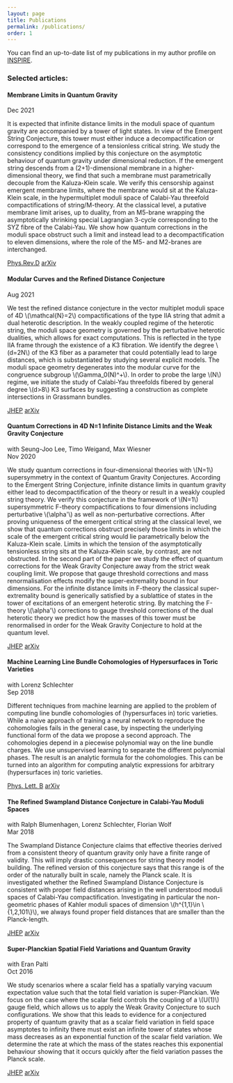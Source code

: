 ```yaml
---
layout: page
title: Publications
permalink: /publications/
order: 1
---
```


You can find an up-to-date list of my publications in my author profile on [INSPIRE](https://inspirehep.net/literature?q=a%20D.Klaewer.1).  

### Selected articles:


<div class="card mt-3">
    <div class="card-header">
        <div class="row">
            <h4 class="card-title mt-0 mb-3 text-center">Membrane Limits in Quantum Gravity</h4>
        </div>
        <div class="row">
            <div class="col-8">
                <div class="card-subtitle"></div>
            </div>
            <div class="col-4 text-end">
                Dec 2021
            </div>
        </div>
    </div>
    <div class="card-body">
        <p class="mb-0 text-justify">
            It is expected that infinite distance limits in the moduli space of quantum gravity are accompanied by a tower of light states. In view of the Emergent String Conjecture, this tower must either induce a decompactification or correspond to the emergence of a tensionless critical string. We study the consistency conditions implied by this conjecture on the asymptotic behaviour of quantum gravity under dimensional reduction. If the emergent string descends from a (2+1)-dimensional membrane in a higher-dimensional theory, we find that such a membrane must parametrically decouple from the Kaluza-Klein scale. We verify this censorship against emergent membrane limits, where the membrane would sit at the Kaluza-Klein scale, in the hypermultiplet moduli space of Calabi-Yau threefold compactifications of string/M-theory. At the classical level, a putative membrane limit arises, up to duality, from an M5-brane wrapping the asymptotically shrinking special Lagrangian 3-cycle corresponding to the SYZ fibre of the Calabi-Yau. We show how quantum corrections in the moduli space obstruct such a limit and instead lead to a decompactification to eleven dimensions, where the role of the M5- and M2-branes are interchanged.
        </p>
    </div>
    <div class="card-footer">
    <p class="mb-0">
        <a href="https://doi.org/10.1103/PhysRevD.105.066024" class="card-link">Phys.Rev.D</a>
        <a href="https://arxiv.org/abs/2112.09136" class="card-link">arXiv</a>
    </p>
    </div>
</div>

<div class="card mt-3">
    <div class="card-header">
        <div class="row">
            <h4 class="card-title mt-0 mb-3 text-center">Modular Curves and the Refined Distance Conjecture</h4>
        </div>
        <div class="row">
            <div class="col-8">
                <div class="card-subtitle"></div>
            </div>
            <div class="col-4 text-end">
                Aug 2021
            </div>
        </div>
    </div>
    <div class="card-body">
        <p class="mb-0 text-justify">
            We test the refined distance conjecture in the vector multiplet moduli space
            of 4D \(\mathcal{N}=2\) compactifications of the type IIA string that admit a
            dual heterotic description. In the weakly coupled regime of the heterotic
            string, the moduli space geometry is governed by the perturbative heterotic
            dualities, which allows for exact computations. This is reflected in the type
            IIA frame through the existence of a K3 fibration. We identify the degree
            \(d=2N\) of the K3 fiber as a parameter that could potentially lead to large
            distances, which is substantiated by studying several explicit models. The
            moduli space geometry degenerates into the modular curve for the congruence
            subgroup \(\Gamma_0(N)^+\). In order to probe the large \(N\) regime, we initiate
            the study of Calabi-Yau threefolds fibered by general degree \(d>8\) K3 surfaces
            by suggesting a construction as complete intersections in Grassmann bundles.
        </p>
    </div>
    <div class="card-footer">
    <p class="mb-0">
        <a href="https://doi.org/10.1007/JHEP12(2021)088" class="card-link">JHEP</a>
        <a href="https://arxiv.org/abs/2108.00021" class="card-link">arXiv</a>
    </p>
    </div>
</div>

<div class="card mt-3">
    <div class="card-header">
        <div class="row">
            <h4 class="card-title mt-0 mb-3 text-center">Quantum Corrections in 4D N=1 Infinite Distance Limits and the Weak Gravity Conjecture</h4>
        </div>
        <div class="row">
            <div class="col-8">
                <div class="card-subtitle">with Seung-Joo Lee, Timo Weigand, Max Wiesner</div>
            </div>
            <div class="col-4 text-end">
                Nov 2020
            </div>
        </div>
    </div>
    <div class="card-body">
        <p class="mb-0 text-justify">
            We study quantum corrections in four-dimensional theories with \(N=1\) supersymmetry in the context of Quantum Gravity Conjectures. According to the Emergent String Conjecture, infinite distance limits in quantum gravity either lead to decompactification of the theory or result in a weakly coupled string theory. We verify this conjecture in the framework of \(N=1\) supersymmetric F-theory compactifications to four dimensions including perturbative \(\alpha'\) as well as non-perturbative corrections. After proving uniqueness of the emergent critical string at the classical level, we show that quantum corrections obstruct precisely those limits in which the scale of the emergent critical string would lie parametrically below the Kaluza-Klein scale. Limits in which the tension of the asymptotically tensionless string sits at the Kaluza-Klein scale, by contrast, are not obstructed. In the second part of the paper we study the effect of quantum corrections for the Weak Gravity Conjecture away from the strict weak coupling limit. We propose that gauge threshold corrections and mass renormalisation effects modify the super-extremality bound in four dimensions. For the infinite distance limits in F-theory the classical super-extremality bound is generically satisfied by a sublattice of states in the tower of excitations of an emergent heterotic string. By matching the F-theory \(\alpha'\) corrections to gauge threshold corrections of the dual heterotic theory we predict how the masses of this tower must be renormalised in order for the Weak Gravity Conjecture to hold at the quantum level.
        </p>
    </div>
    <div class="card-footer">
    <p class="mb-0">
        <a href="https://doi.org/10.1007/JHEP03(2021)252" class="card-link">JHEP</a>
        <a href="https://arxiv.org/abs/2011.00024" class="card-link">arXiv</a>
    </p>
    </div>
</div>

<div class="card mt-3">
    <div class="card-header">
        <div class="row">
            <h4 class="card-title mt-0 mb-3 text-center">Machine Learning Line Bundle Cohomologies of Hypersurfaces in Toric Varieties</h4>
        </div>
        <div class="row">
            <div class="col-8">
                <div class="card-subtitle">with Lorenz Schlechter</div>
            </div>
            <div class="col-4 text-end">
                Sep 2018
            </div>
        </div>
    </div>
    <div class="card-body">
        <p class="mb-0 text-justify">
            Different techniques from machine learning are applied to the problem of computing line bundle cohomologies of (hypersurfaces in) toric varieties. While a naive approach of training a neural network to reproduce the cohomologies fails in the general case, by inspecting the underlying functional form of the data we propose a second approach. The cohomologies depend in a piecewise polynomial way on the line bundle charges. We use unsupervised learning to separate the different polynomial phases. The result is an analytic formula for the cohomologies. This can be turned into an algorithm for computing analytic expressions for arbitrary (hypersurfaces in) toric varieties.
        </p>
    </div>
    <div class="card-footer">
    <p class="mb-0">
        <a href="https://doi.org/10.1016/j.physletb.2019.01.002" class="card-link">Phys. Lett. B</a>
        <a href="https://arxiv.org/abs/1809.02547" class="card-link">arXiv</a>
    </p>
    </div>
</div>

<div class="card mt-3">
    <div class="card-header">
        <div class="row">
            <h4 class="card-title mt-0 mb-3 text-center">The Refined Swampland Distance Conjecture in Calabi-Yau Moduli Spaces</h4>
        </div>
        <div class="row">
            <div class="col-8">
                <div class="card-subtitle">with Ralph Blumenhagen, Lorenz Schlechter, Florian Wolf</div>
            </div>
            <div class="col-4 text-end">
                Mar 2018
            </div>
        </div>
    </div>
    <div class="card-body">
        <p class="mb-0 text-justify">
            The Swampland Distance Conjecture claims that effective theories derived from a consistent theory of quantum gravity only have a finite range of validity. This will imply drastic consequences for string theory model building. The refined version of this conjecture says that this range is of the order of the naturally built in scale, namely the Planck scale. It is investigated whether the Refined Swampland Distance Conjecture is consistent with proper field distances arising in the well understood moduli spaces of Calabi-Yau compactification. Investigating in particular the non-geometric phases of Kahler moduli spaces of dimension \(h^{1,1}\in \{1,2,101\}\), we always found proper field distances that are smaller than the Planck-length.
        </p>
    </div>
    <div class="card-footer">
    <p class="mb-0">
        <a href="https://doi.org/10.1007/JHEP06(2018)052" class="card-link">JHEP</a>
        <a href="https://arxiv.org/abs/1803.04989" class="card-link">arXiv</a>
    </p>
    </div>
</div>

<div class="card mt-3">
    <div class="card-header">
        <div class="row">
            <h4 class="card-title mt-0 mb-3 text-center">Super-Planckian Spatial Field Variations and Quantum Gravity</h4>
        </div>
        <div class="row">
            <div class="col-8">
                <div class="card-subtitle">with Eran Palti</div>
            </div>
            <div class="col-4 text-end">
                Oct 2016
            </div>
        </div>
    </div>
    <div class="card-body">
        <p class="mb-0 text-justify">
            We study scenarios where a scalar field has a spatially varying vacuum expectation value such that the total field variation is super-Planckian. We focus on the case where the scalar field controls the coupling of a \(U(1)\) gauge field, which allows us to apply the Weak Gravity Conjecture to such configurations. We show that this leads to evidence for a conjectured property of quantum gravity that as a scalar field variation in field space asymptotes to infinity there must exist an infinite tower of states whose mass decreases as an exponential function of the scalar field variation. We determine the rate at which the mass of the states reaches this exponential behaviour showing that it occurs quickly after the field variation passes the Planck scale.
        </p>
    </div>
    <div class="card-footer">
    <p class="mb-0">
        <a href="https://doi.org/10.1007/JHEP01(2017)088" class="card-link">JHEP</a>
        <a href="https://arxiv.org/abs/1610.00010" class="card-link">arXiv</a>
    </p>
    </div>
</div>